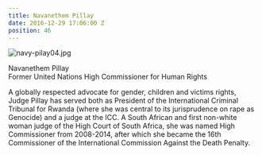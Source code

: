 ```yaml
---
title: Navanethem Pillay
date: 2016-12-29 17:06:00 Z
position: 46
---
```


![navy-pilay04.jpg](/uploads/navy-pilay04.jpg)

Navanethem Pillay <br> Former United Nations High Commissioner for Human Rights


A globally respected advocate for gender, children and victims rights, Judge Pillay has served both as President of the International Criminal Tribunal for Rwanda (where she was central to its jurisprudence on rape as Genocide) and a judge at the ICC. A South African and first non-white woman judge of the High Court of South Africa, she was named High Commissioner from 2008-2014, after which she became the 16th Commissioner of the International Commission Against the Death Penalty.

